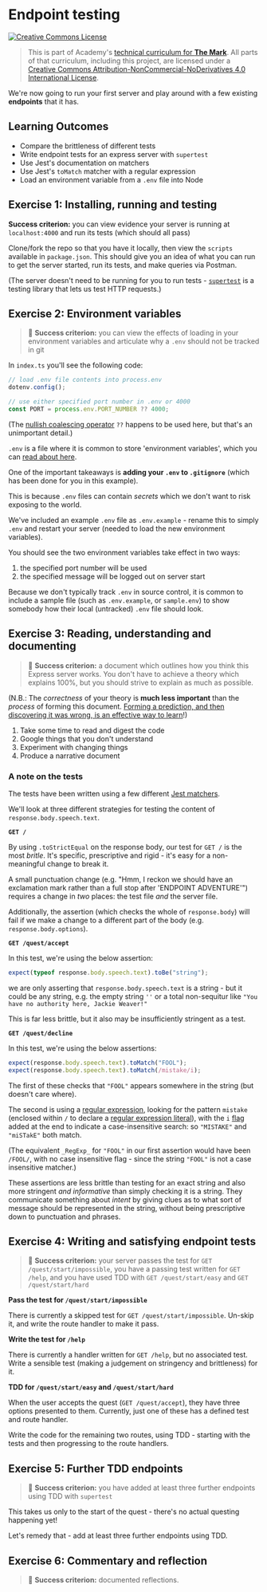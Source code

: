 # Endpoint testing

<a rel="license" href="http://creativecommons.org/licenses/by-nc-nd/4.0/"><img alt="Creative Commons License" style="border-width:0" src="https://i.creativecommons.org/l/by-nc-nd/4.0/88x31.png" /></a>

> This is part of Academy's [technical curriculum for **The Mark**](https://github.com/WeAreAcademy/curriculum-mark). All parts of that curriculum, including this project, are licensed under a <a rel="license" href="http://creativecommons.org/licenses/by-nc-nd/4.0/">Creative Commons Attribution-NonCommercial-NoDerivatives 4.0 International License</a>.

We're now going to run your first server and play around with a few existing **endpoints** that it has.

## Learning Outcomes

- Compare the brittleness of different tests
- Write endpoint tests for an express server with `supertest`
- Use Jest's documentation on matchers
- Use Jest's `toMatch` matcher with a regular expression
- Load an environment variable from a `.env` file into Node

## Exercise 1: Installing, running and testing

**Success criterion:** you can view evidence your server is running at `localhost:4000` and run its tests (which should all pass)

Clone/fork the repo so that you have it locally, then view the `scripts` available in `package.json`. This should give you an idea of what you can run to get the server started, run its tests, and make queries via Postman.

(The server doesn't need to be running for you to run tests - [`supertest`](https://github.com/visionmedia/supertest) is a testing library that lets us test HTTP requests.)

## Exercise 2: Environment variables

> 🎯 **Success criterion:** you can view the effects of loading in your environment variables and articulate why a `.env` should not be tracked in git

In `index.ts` you'll see the following code:

```ts
// load .env file contents into process.env
dotenv.config();

// use either specified port number in .env or 4000
const PORT = process.env.PORT_NUMBER ?? 4000;
```

(The [nullish coalescing operator](https://developer.mozilla.org/en-US/docs/Web/JavaScript/Reference/Operators/Nullish_coalescing_operator) `??` happens to be used here, but that's an unimportant detail.)

`.env` is a file where it is common to store 'environment variables', which you can [read about here](https://medium.com/the-node-js-collection/making-your-node-js-work-everywhere-with-environment-variables-2da8cdf6e786).

One of the important takeaways is **adding your `.env` to `.gitignore`** (which has been done for you in this example).

This is because `.env` files can contain _secrets_ which we don't want to risk exposing to the world.

We've included an example `.env` file as `.env.example` - rename this to simply `.env` and restart your server (needed to load the new environment variables).

You should see the two environment variables take effect in two ways:

1. the specified port number will be used
2. the specified message will be logged out on server start

Because we don't typically track `.env` in source control, it is common to include a sample file (such as `.env.example`, or `sample.env`) to show somebody how their local (untracked) `.env` file should look.

## Exercise 3: Reading, understanding and documenting

> 🎯 **Success criterion:** a document which outlines how you think this Express server works. You don't have to achieve a theory which explains 100%, but you should strive to explain as much as possible.

(N.B.: The _correctness_ of your theory is **much less important** than the _process_ of forming this document. [Forming a prediction, and then discovering it was wrong, is an effective way to learn](https://www.sciencedirect.com/science/article/abs/pii/S0959475217303468)!)

1. Take some time to read and digest the code
2. Google things that you don't understand
3. Experiment with changing things
4. Produce a narrative document

### A note on the tests

The tests have been written using a few different [Jest matchers](https://jestjs.io/docs/en/using-matchers).

We'll look at three different strategies for testing the content of `response.body.speech.text`.

**`GET /`**

By using `.toStrictEqual` on the response body, our test for `GET /` is the most _britle_. It's specific, prescriptive and rigid - it's easy for a non-meaningful change to break it.

A small punctuation change (e.g. "Hmm, I reckon we should have an exclamation mark rather than a full stop after 'ENDPOINT ADVENTURE'") requires a change in _two_ places: the test file _and_ the server file.

Additionally, the assertion (which checks the whole of `response.body`) will fail if we make a change to a different part of the body (e.g. `response.body.options`).

**`GET /quest/accept`**

In this test, we're using the below assertion:

```ts
expect(typeof response.body.speech.text).toBe("string");
```

we are only asserting that `response.body.speech.text` is a string - but it could be any string, e.g. the empty string `''` or a total non-sequitur like `"You have no authority here, Jackie Weaver!"`

This is far less brittle, but it also may be insufficiently stringent as a test.

**`GET /quest/decline`**

In this test, we're using the below assertions:

```ts
expect(response.body.speech.text).toMatch("FOOL");
expect(response.body.speech.text).toMatch(/mistake/i);
```

The first of these checks that `"FOOL"` appears somewhere in the string (but doesn't care where).

The second is using a [regular expression](https://eloquentjavascript.net/09_regexp.html), looking for the pattern `mistake` (enclosed within `/` to declare a [regular expression literal](https://developer.mozilla.org/en-US/docs/Web/JavaScript/Guide/Regular_Expressions#creating_a_regular_expression)), with the `i` [flag](https://developer.mozilla.org/en-US/docs/Web/JavaScript/Guide/Regular_Expressions#advanced_searching_with_flags) added at the end to indicate a case-insensitive search: so `"MISTAKE"` and `"miSTakE"` both match.

(The equivalent `_RegExp_` for `"FOOL"` in our first assertion would have been `/FOOL/`, with no case insensitive flag - since the string `"FOOL"` is not a case insensitive matcher.)

These assertions are less brittle than testing for an exact string and also more stringent _and informative_ than simply checking it is a string. They communicate something about _intent_ by giving clues as to what sort of message should be represented in the string, without being prescriptive down to punctuation and phrases.

## Exercise 4: Writing and satisfying endpoint tests

> 🎯 **Success criterion:** your server passes the test for `GET /quest/start/impossible`, you have a passing test written for `GET /help`, and you have used TDD with `GET /quest/start/easy` and `GET /quest/start/hard`

**Pass the test for `/quest/start/impossible`**

There is currently a skipped test for `GET /quest/start/impossible`. Un-skip it, and write the route handler to make it pass.

**Write the test for `/help`**

There is currently a handler written for `GET /help`, but no associated test. Write a sensible test (making a judgement on stringency and brittleness) for it.

**TDD for `/quest/start/easy` and `/quest/start/hard`**

When the user accepts the quest (`GET /quest/accept`), they have three options presented to them. Currently, just one of these has a defined test and route handler.

Write the code for the remaining two routes, using TDD - starting with the tests and then progressing to the route handlers.

## Exercise 5: Further TDD endpoints

> 🎯 **Success criterion:** you have added at least three further endpoints using TDD with `supertest`

This takes us only to the start of the quest - there's no actual questing happening yet!

Let's remedy that - add at least three further endpoints using TDD.

## Exercise 6: Commentary and reflection

> 🎯 **Success criterion:** documented reflections.
